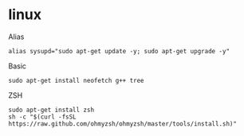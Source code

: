 # linux

Alias
```
alias sysupd="sudo apt-get update -y; sudo apt-get upgrade -y"
```

Basic
```
sudo apt-get install neofetch g++ tree 
```


ZSH
```
sudo apt-get install zsh
sh -c "$(curl -fsSL https://raw.github.com/ohmyzsh/ohmyzsh/master/tools/install.sh)"
```
